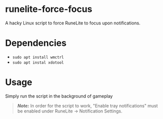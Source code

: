# runelite-force-focus
A hacky Linux script to force RuneLite to focus upon notifications.

# Dependencies

- `sudo apt install wmctrl`
- `sudo apt instal xdotool`

# Usage

Simply run the script in the background of gameplay

> **_Note:_** In order for the script to work, "Enable tray notifications" must be enabled under RuneLite -> Notification Settings.